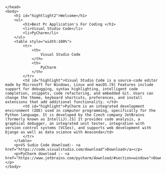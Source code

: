 <!DOCTYPE html>
<html lang="en">
    <head>
        <meta charset="UTF=8">
        <meta name="viewport" content="width=device width,initial-scale=1">
        <title>creating your ideas!</title>
        <style>
            table,th,td {border: 1px solid black;}
        </style>
        <link rel="stylesheet" href="backgroung.css">
        
    </head>
    <body>
        <h1 id="hightlight2">Welcome</h1>
        <ul>
            <h1>Best Pc Application's For Coding </h1>
            <li>Visual Studio Code</li>
            <li>PyCharm</li>
        </ul>
        <table style="width:100%">
            <tr>
                <th>
                    Visual Studio Code
                </th>
                <th>
                    PyCharm
                </th>
            </tr>
            <td id="highlight">Visual Studio Code is a source-code editor made by Microsoft for Windows, Linux and macOS.[9] Features include support for debugging, syntax highlighting, intelligent code completion, snippets, code refactoring, and embedded Git. Users can change the theme, keyboard shortcuts, preferences, and install extensions that add additional functionality. </td>
            <td id="highlight">PyCharm is an integrated development environment (IDE) used in computer programming, specifically for the Python language. It is developed by the Czech company JetBrains (formerly known as IntelliJ).[5] It provides code analysis, a graphical debugger, an integrated unit tester, integration with version control systems (VCSes), and supports web development with Django as well as data science with Anaconda</td>
            </tr>
        </table>
        <p>VS Sudio Code download:- <a href="https://code.visualstudio.com/download">Download</a></p>
        <p>PyCharm download :- <a href="https://www.jetbrains.com/pycharm/download/#section=windows">Download</a></p>
    </body> 
</html>
